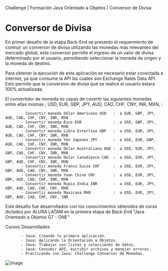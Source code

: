 Challenge | Formación Java Orientado a Objetos | Conversor de Divisa

<h1 >Conversor de Divisa</h1>


En primer desafio de la etapa Back-End se presento el requermiento de contruir un conversor de divisa utilizando las monedas mas relevantes del mercado global, este conversor
permite el ingreso de un valor de divisa determinado por el usuario, permitiendo seleccionar la moneda de origen y la moneda de destino.

Para obtener la ejecución de esta aplicación es necesario estar conectada a internet, ya que consume la API las cuales son Exchange Rates Data API. Esto permite que la conversion
de divisa que se realice el usuario estara 100% actualizada.

El convertidor de moneda es capas de covertir las siguientes monedas entre ellas mismas ; USD, EUR, GBP, JPY, AUD, CAD, CHF, CNY, INR, MXN, :

           - Convertir moneda Dólar Americano USD   :  a EUR, GBP, JPY, AUD, CAD, CHF, CNY, INR, MXN
           - Convertir moneda Euro EUR              :  a USD, GBP, JPY, AUD, CAD, CHF, CNY, INR, MXN
           - Convertir moneda Libra Esterlina GBP   :  a USD, EUR, JPY, AUD, CAD, CHF, CNY, INR, MXN
           - Convertir moneda Yen Japones JPY       :  a USD, EUR, GBP, AUD, CAD, CHF, CNY, INR, MXN
           - Convertir moneda Dolar Australiano AUD :  a USD, EUR, JPY, GBP, CAD, CHF, CNY, INR, MXN
           - Convertir moneda Dolar Canadience CAD  :  a USD, EUR, JPY, GBP, AUD, CHF, CNY, INR, MXN
           - Convertir moneda Franco Suizo CHF      :  a USD, EUR, JPY, GBP, AUD, CAD, CNY, INR, MXN
           - Convertir moneda Yuan Chino CNY        :  a USD, EUR, JPY, GBP, AUD, CAD, CHF, INR, MXN
           - Convertir moneda Rupia India INR       :  a USD, EUR, JPY, GBP, AUD, CAD, CHF, CNY, MXN
           - Convertir moneda Maxicana MXN          :  a USD, EUR, JPY, GBP, AUD, CAD, CHF, CNY, INR



Este desafio fue desarrollados con los conocimientos obtenidos de curso dictados por ALURA LATAM en la primera etapa de Back-End  "Java Orientado a Objetos G7 - ONE"

Cursos Desarrollados

           - Java: Creando tu primera aplicación.
           - Java: Aplicando la Orientación a Objetos.
           - Java: Trabajar con listas y colecciones de datos.
           - Java: Consumir API, escribir archivos y manejar errores.
           - Practicando con Java: Challenge Conversor de Monedas.


![image](https://github.com/user-attachments/assets/bc5800b1-539c-47c7-9c2a-8dc1d6e9a170)
